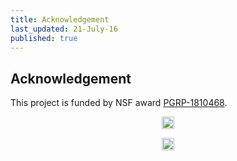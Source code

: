 ```yaml
---
title: Acknowledgement
last_updated: 21-July-16
published: true
---
```


## Acknowledgement

This project is funded by NSF award [PGRP-1810468](http://www.nsf.gov/awardsearch/showAward.do?AwardNumber=1810468).
<p align="center">
<img title="nsflogo" src="../plantsecretome/NSF_Logo.png" width="20"/>
</p>

<p align="center">
<img title="nsflogo" src="../plantsecretome/Arabido_A5_sansGrid_illustration.png" width="20"/>
</p>
